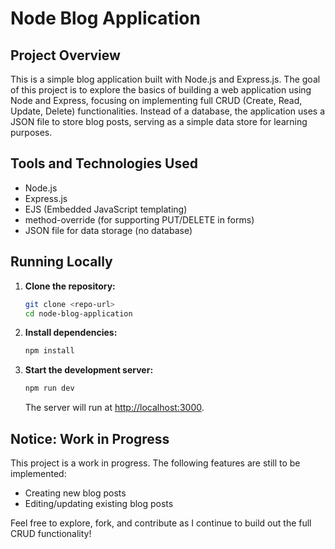 # Node Blog Application

## Project Overview

This is a simple blog application built with Node.js and Express.js. The goal of this project is to explore the basics of building a web application using Node and Express, focusing on implementing full CRUD (Create, Read, Update, Delete) functionalities. Instead of a database, the application uses a JSON file to store blog posts, serving as a simple data store for learning purposes.

## Tools and Technologies Used

- Node.js
- Express.js
- EJS (Embedded JavaScript templating)
- method-override (for supporting PUT/DELETE in forms)
- JSON file for data storage (no database)

## Running Locally

1. **Clone the repository:**
   ```bash
   git clone <repo-url>
   cd node-blog-application
   ```
2. **Install dependencies:**
   ```bash
   npm install
   ```
3. **Start the development server:**
   ```bash
   npm run dev
   ```
   The server will run at [http://localhost:3000](http://localhost:3000).

## Notice: Work in Progress

This project is a work in progress. The following features are still to be implemented:

- Creating new blog posts
- Editing/updating existing blog posts

Feel free to explore, fork, and contribute as I continue to build out the full CRUD functionality!
